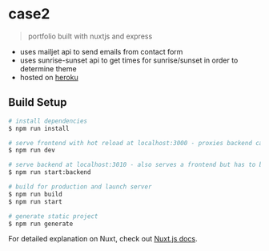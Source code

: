 # case2

> portfolio built with nuxtjs and express

* uses mailjet api to send emails from contact form
* uses sunrise-sunset api to get times for sunrise/sunset in order to determine theme
* hosted on [heroku](https://per-portfolio.herokuapp.com/)

## Build Setup

``` bash
# install dependencies
$ npm run install

# serve frontend with hot reload at localhost:3000 - proxies backend calls to localhost:3010
$ npm run dev

# serve backend at localhost:3010 - also serves a frontend but has to be generated 
$ npm run start:backend

# build for production and launch server
$ npm run build
$ npm run start

# generate static project
$ npm run generate
```

For detailed explanation on Nuxt, check out [Nuxt.js docs](https://nuxtjs.org).

